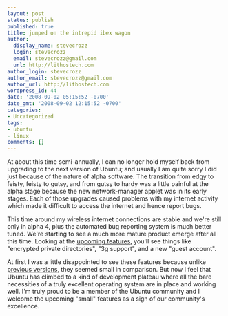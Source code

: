 ```yaml
---
layout: post
status: publish
published: true
title: jumped on the intrepid ibex wagon
author:
  display_name: stevecrozz
  login: stevecrozz
  email: stevecrozz@gmail.com
  url: http://lithostech.com
author_login: stevecrozz
author_email: stevecrozz@gmail.com
author_url: http://lithostech.com
wordpress_id: 44
date: '2008-09-02 05:15:52 -0700'
date_gmt: '2008-09-02 12:15:52 -0700'
categories:
- Uncategorized
tags:
- ubuntu
- linux
comments: []
---
```

At about this time semi-annually, I can no longer hold myself back from
upgrading to the next version of Ubuntu; and usually I am quite sorry I
did just because of the nature of alpha software. The transition from
edgy to feisty, feisty to gutsy, and from gutsy to hardy was a little
painful at the alpha stage because the new network-manager applet was in
its early stages. Each of those upgrades caused problems with my
internet activity which made it difficult to access the internet and
hence report bugs.

This time around my wireless internet connections are stable and we're
still only in alpha 4, plus the automated bug reporting system is much
better tuned. We're starting to see a much more mature product emerge
after all this time. Looking at the [upcoming
features](http://www.ubuntu.com/testing/intrepid/alpha4), you'll see
things like "encrypted private directories", "3g support", and a new
"guest account".

At first I was a little disappointed to see these features because
unlike [previous versions](http://www.ubuntu.com/testing/hardy/alpha6),
they seemed small in comparison. But now I feel that Ubuntu has climbed
to a kind of development plateau where all the bare necessities of a
truly excellent operating system are in place and working well. I'm
truly proud to be a member of the Ubuntu community and I welcome the
upcoming "small" features as a sign of our community's excellence.
